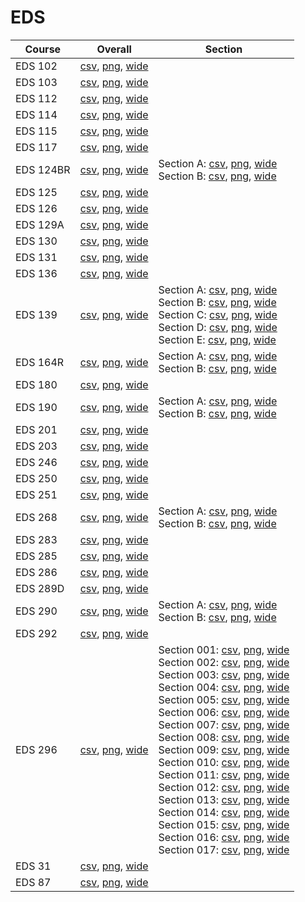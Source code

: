 # EDS

| Course | Overall | Section |
| ------ | ------- | ------- |
| EDS 102 | [csv](https://github.com/UCSD-Historical-Enrollment-Data/2023Fall/blob/main/overall/EDS%20102.csv), [png](https://raw.githubusercontent.com/UCSD-Historical-Enrollment-Data/2023Fall/main/plot_overall/EDS%20102.png), [wide](https://raw.githubusercontent.com/UCSD-Historical-Enrollment-Data/2023Fall/main/plot_overall_wide/EDS%20102.png) |  |
| EDS 103 | [csv](https://github.com/UCSD-Historical-Enrollment-Data/2023Fall/blob/main/overall/EDS%20103.csv), [png](https://raw.githubusercontent.com/UCSD-Historical-Enrollment-Data/2023Fall/main/plot_overall/EDS%20103.png), [wide](https://raw.githubusercontent.com/UCSD-Historical-Enrollment-Data/2023Fall/main/plot_overall_wide/EDS%20103.png) |  |
| EDS 112 | [csv](https://github.com/UCSD-Historical-Enrollment-Data/2023Fall/blob/main/overall/EDS%20112.csv), [png](https://raw.githubusercontent.com/UCSD-Historical-Enrollment-Data/2023Fall/main/plot_overall/EDS%20112.png), [wide](https://raw.githubusercontent.com/UCSD-Historical-Enrollment-Data/2023Fall/main/plot_overall_wide/EDS%20112.png) |  |
| EDS 114 | [csv](https://github.com/UCSD-Historical-Enrollment-Data/2023Fall/blob/main/overall/EDS%20114.csv), [png](https://raw.githubusercontent.com/UCSD-Historical-Enrollment-Data/2023Fall/main/plot_overall/EDS%20114.png), [wide](https://raw.githubusercontent.com/UCSD-Historical-Enrollment-Data/2023Fall/main/plot_overall_wide/EDS%20114.png) |  |
| EDS 115 | [csv](https://github.com/UCSD-Historical-Enrollment-Data/2023Fall/blob/main/overall/EDS%20115.csv), [png](https://raw.githubusercontent.com/UCSD-Historical-Enrollment-Data/2023Fall/main/plot_overall/EDS%20115.png), [wide](https://raw.githubusercontent.com/UCSD-Historical-Enrollment-Data/2023Fall/main/plot_overall_wide/EDS%20115.png) |  |
| EDS 117 | [csv](https://github.com/UCSD-Historical-Enrollment-Data/2023Fall/blob/main/overall/EDS%20117.csv), [png](https://raw.githubusercontent.com/UCSD-Historical-Enrollment-Data/2023Fall/main/plot_overall/EDS%20117.png), [wide](https://raw.githubusercontent.com/UCSD-Historical-Enrollment-Data/2023Fall/main/plot_overall_wide/EDS%20117.png) |  |
| EDS 124BR | [csv](https://github.com/UCSD-Historical-Enrollment-Data/2023Fall/blob/main/overall/EDS%20124BR.csv), [png](https://raw.githubusercontent.com/UCSD-Historical-Enrollment-Data/2023Fall/main/plot_overall/EDS%20124BR.png), [wide](https://raw.githubusercontent.com/UCSD-Historical-Enrollment-Data/2023Fall/main/plot_overall_wide/EDS%20124BR.png) | Section A: [csv](https://github.com/UCSD-Historical-Enrollment-Data/2023Fall/blob/main/section/EDS%20124BR_A.csv), [png](https://raw.githubusercontent.com/UCSD-Historical-Enrollment-Data/2023Fall/main/plot_section/EDS%20124BR_A.png), [wide](https://raw.githubusercontent.com/UCSD-Historical-Enrollment-Data/2023Fall/main/plot_section_wide/EDS%20124BR_A.png)<br>Section B: [csv](https://github.com/UCSD-Historical-Enrollment-Data/2023Fall/blob/main/section/EDS%20124BR_B.csv), [png](https://raw.githubusercontent.com/UCSD-Historical-Enrollment-Data/2023Fall/main/plot_section/EDS%20124BR_B.png), [wide](https://raw.githubusercontent.com/UCSD-Historical-Enrollment-Data/2023Fall/main/plot_section_wide/EDS%20124BR_B.png) |
| EDS 125 | [csv](https://github.com/UCSD-Historical-Enrollment-Data/2023Fall/blob/main/overall/EDS%20125.csv), [png](https://raw.githubusercontent.com/UCSD-Historical-Enrollment-Data/2023Fall/main/plot_overall/EDS%20125.png), [wide](https://raw.githubusercontent.com/UCSD-Historical-Enrollment-Data/2023Fall/main/plot_overall_wide/EDS%20125.png) |  |
| EDS 126 | [csv](https://github.com/UCSD-Historical-Enrollment-Data/2023Fall/blob/main/overall/EDS%20126.csv), [png](https://raw.githubusercontent.com/UCSD-Historical-Enrollment-Data/2023Fall/main/plot_overall/EDS%20126.png), [wide](https://raw.githubusercontent.com/UCSD-Historical-Enrollment-Data/2023Fall/main/plot_overall_wide/EDS%20126.png) |  |
| EDS 129A | [csv](https://github.com/UCSD-Historical-Enrollment-Data/2023Fall/blob/main/overall/EDS%20129A.csv), [png](https://raw.githubusercontent.com/UCSD-Historical-Enrollment-Data/2023Fall/main/plot_overall/EDS%20129A.png), [wide](https://raw.githubusercontent.com/UCSD-Historical-Enrollment-Data/2023Fall/main/plot_overall_wide/EDS%20129A.png) |  |
| EDS 130 | [csv](https://github.com/UCSD-Historical-Enrollment-Data/2023Fall/blob/main/overall/EDS%20130.csv), [png](https://raw.githubusercontent.com/UCSD-Historical-Enrollment-Data/2023Fall/main/plot_overall/EDS%20130.png), [wide](https://raw.githubusercontent.com/UCSD-Historical-Enrollment-Data/2023Fall/main/plot_overall_wide/EDS%20130.png) |  |
| EDS 131 | [csv](https://github.com/UCSD-Historical-Enrollment-Data/2023Fall/blob/main/overall/EDS%20131.csv), [png](https://raw.githubusercontent.com/UCSD-Historical-Enrollment-Data/2023Fall/main/plot_overall/EDS%20131.png), [wide](https://raw.githubusercontent.com/UCSD-Historical-Enrollment-Data/2023Fall/main/plot_overall_wide/EDS%20131.png) |  |
| EDS 136 | [csv](https://github.com/UCSD-Historical-Enrollment-Data/2023Fall/blob/main/overall/EDS%20136.csv), [png](https://raw.githubusercontent.com/UCSD-Historical-Enrollment-Data/2023Fall/main/plot_overall/EDS%20136.png), [wide](https://raw.githubusercontent.com/UCSD-Historical-Enrollment-Data/2023Fall/main/plot_overall_wide/EDS%20136.png) |  |
| EDS 139 | [csv](https://github.com/UCSD-Historical-Enrollment-Data/2023Fall/blob/main/overall/EDS%20139.csv), [png](https://raw.githubusercontent.com/UCSD-Historical-Enrollment-Data/2023Fall/main/plot_overall/EDS%20139.png), [wide](https://raw.githubusercontent.com/UCSD-Historical-Enrollment-Data/2023Fall/main/plot_overall_wide/EDS%20139.png) | Section A: [csv](https://github.com/UCSD-Historical-Enrollment-Data/2023Fall/blob/main/section/EDS%20139_A.csv), [png](https://raw.githubusercontent.com/UCSD-Historical-Enrollment-Data/2023Fall/main/plot_section/EDS%20139_A.png), [wide](https://raw.githubusercontent.com/UCSD-Historical-Enrollment-Data/2023Fall/main/plot_section_wide/EDS%20139_A.png)<br>Section B: [csv](https://github.com/UCSD-Historical-Enrollment-Data/2023Fall/blob/main/section/EDS%20139_B.csv), [png](https://raw.githubusercontent.com/UCSD-Historical-Enrollment-Data/2023Fall/main/plot_section/EDS%20139_B.png), [wide](https://raw.githubusercontent.com/UCSD-Historical-Enrollment-Data/2023Fall/main/plot_section_wide/EDS%20139_B.png)<br>Section C: [csv](https://github.com/UCSD-Historical-Enrollment-Data/2023Fall/blob/main/section/EDS%20139_C.csv), [png](https://raw.githubusercontent.com/UCSD-Historical-Enrollment-Data/2023Fall/main/plot_section/EDS%20139_C.png), [wide](https://raw.githubusercontent.com/UCSD-Historical-Enrollment-Data/2023Fall/main/plot_section_wide/EDS%20139_C.png)<br>Section D: [csv](https://github.com/UCSD-Historical-Enrollment-Data/2023Fall/blob/main/section/EDS%20139_D.csv), [png](https://raw.githubusercontent.com/UCSD-Historical-Enrollment-Data/2023Fall/main/plot_section/EDS%20139_D.png), [wide](https://raw.githubusercontent.com/UCSD-Historical-Enrollment-Data/2023Fall/main/plot_section_wide/EDS%20139_D.png)<br>Section E: [csv](https://github.com/UCSD-Historical-Enrollment-Data/2023Fall/blob/main/section/EDS%20139_E.csv), [png](https://raw.githubusercontent.com/UCSD-Historical-Enrollment-Data/2023Fall/main/plot_section/EDS%20139_E.png), [wide](https://raw.githubusercontent.com/UCSD-Historical-Enrollment-Data/2023Fall/main/plot_section_wide/EDS%20139_E.png) |
| EDS 164R | [csv](https://github.com/UCSD-Historical-Enrollment-Data/2023Fall/blob/main/overall/EDS%20164R.csv), [png](https://raw.githubusercontent.com/UCSD-Historical-Enrollment-Data/2023Fall/main/plot_overall/EDS%20164R.png), [wide](https://raw.githubusercontent.com/UCSD-Historical-Enrollment-Data/2023Fall/main/plot_overall_wide/EDS%20164R.png) | Section A: [csv](https://github.com/UCSD-Historical-Enrollment-Data/2023Fall/blob/main/section/EDS%20164R_A.csv), [png](https://raw.githubusercontent.com/UCSD-Historical-Enrollment-Data/2023Fall/main/plot_section/EDS%20164R_A.png), [wide](https://raw.githubusercontent.com/UCSD-Historical-Enrollment-Data/2023Fall/main/plot_section_wide/EDS%20164R_A.png)<br>Section B: [csv](https://github.com/UCSD-Historical-Enrollment-Data/2023Fall/blob/main/section/EDS%20164R_B.csv), [png](https://raw.githubusercontent.com/UCSD-Historical-Enrollment-Data/2023Fall/main/plot_section/EDS%20164R_B.png), [wide](https://raw.githubusercontent.com/UCSD-Historical-Enrollment-Data/2023Fall/main/plot_section_wide/EDS%20164R_B.png) |
| EDS 180 | [csv](https://github.com/UCSD-Historical-Enrollment-Data/2023Fall/blob/main/overall/EDS%20180.csv), [png](https://raw.githubusercontent.com/UCSD-Historical-Enrollment-Data/2023Fall/main/plot_overall/EDS%20180.png), [wide](https://raw.githubusercontent.com/UCSD-Historical-Enrollment-Data/2023Fall/main/plot_overall_wide/EDS%20180.png) |  |
| EDS 190 | [csv](https://github.com/UCSD-Historical-Enrollment-Data/2023Fall/blob/main/overall/EDS%20190.csv), [png](https://raw.githubusercontent.com/UCSD-Historical-Enrollment-Data/2023Fall/main/plot_overall/EDS%20190.png), [wide](https://raw.githubusercontent.com/UCSD-Historical-Enrollment-Data/2023Fall/main/plot_overall_wide/EDS%20190.png) | Section A: [csv](https://github.com/UCSD-Historical-Enrollment-Data/2023Fall/blob/main/section/EDS%20190_A.csv), [png](https://raw.githubusercontent.com/UCSD-Historical-Enrollment-Data/2023Fall/main/plot_section/EDS%20190_A.png), [wide](https://raw.githubusercontent.com/UCSD-Historical-Enrollment-Data/2023Fall/main/plot_section_wide/EDS%20190_A.png)<br>Section B: [csv](https://github.com/UCSD-Historical-Enrollment-Data/2023Fall/blob/main/section/EDS%20190_B.csv), [png](https://raw.githubusercontent.com/UCSD-Historical-Enrollment-Data/2023Fall/main/plot_section/EDS%20190_B.png), [wide](https://raw.githubusercontent.com/UCSD-Historical-Enrollment-Data/2023Fall/main/plot_section_wide/EDS%20190_B.png) |
| EDS 201 | [csv](https://github.com/UCSD-Historical-Enrollment-Data/2023Fall/blob/main/overall/EDS%20201.csv), [png](https://raw.githubusercontent.com/UCSD-Historical-Enrollment-Data/2023Fall/main/plot_overall/EDS%20201.png), [wide](https://raw.githubusercontent.com/UCSD-Historical-Enrollment-Data/2023Fall/main/plot_overall_wide/EDS%20201.png) |  |
| EDS 203 | [csv](https://github.com/UCSD-Historical-Enrollment-Data/2023Fall/blob/main/overall/EDS%20203.csv), [png](https://raw.githubusercontent.com/UCSD-Historical-Enrollment-Data/2023Fall/main/plot_overall/EDS%20203.png), [wide](https://raw.githubusercontent.com/UCSD-Historical-Enrollment-Data/2023Fall/main/plot_overall_wide/EDS%20203.png) |  |
| EDS 246 | [csv](https://github.com/UCSD-Historical-Enrollment-Data/2023Fall/blob/main/overall/EDS%20246.csv), [png](https://raw.githubusercontent.com/UCSD-Historical-Enrollment-Data/2023Fall/main/plot_overall/EDS%20246.png), [wide](https://raw.githubusercontent.com/UCSD-Historical-Enrollment-Data/2023Fall/main/plot_overall_wide/EDS%20246.png) |  |
| EDS 250 | [csv](https://github.com/UCSD-Historical-Enrollment-Data/2023Fall/blob/main/overall/EDS%20250.csv), [png](https://raw.githubusercontent.com/UCSD-Historical-Enrollment-Data/2023Fall/main/plot_overall/EDS%20250.png), [wide](https://raw.githubusercontent.com/UCSD-Historical-Enrollment-Data/2023Fall/main/plot_overall_wide/EDS%20250.png) |  |
| EDS 251 | [csv](https://github.com/UCSD-Historical-Enrollment-Data/2023Fall/blob/main/overall/EDS%20251.csv), [png](https://raw.githubusercontent.com/UCSD-Historical-Enrollment-Data/2023Fall/main/plot_overall/EDS%20251.png), [wide](https://raw.githubusercontent.com/UCSD-Historical-Enrollment-Data/2023Fall/main/plot_overall_wide/EDS%20251.png) |  |
| EDS 268 | [csv](https://github.com/UCSD-Historical-Enrollment-Data/2023Fall/blob/main/overall/EDS%20268.csv), [png](https://raw.githubusercontent.com/UCSD-Historical-Enrollment-Data/2023Fall/main/plot_overall/EDS%20268.png), [wide](https://raw.githubusercontent.com/UCSD-Historical-Enrollment-Data/2023Fall/main/plot_overall_wide/EDS%20268.png) | Section A: [csv](https://github.com/UCSD-Historical-Enrollment-Data/2023Fall/blob/main/section/EDS%20268_A.csv), [png](https://raw.githubusercontent.com/UCSD-Historical-Enrollment-Data/2023Fall/main/plot_section/EDS%20268_A.png), [wide](https://raw.githubusercontent.com/UCSD-Historical-Enrollment-Data/2023Fall/main/plot_section_wide/EDS%20268_A.png)<br>Section B: [csv](https://github.com/UCSD-Historical-Enrollment-Data/2023Fall/blob/main/section/EDS%20268_B.csv), [png](https://raw.githubusercontent.com/UCSD-Historical-Enrollment-Data/2023Fall/main/plot_section/EDS%20268_B.png), [wide](https://raw.githubusercontent.com/UCSD-Historical-Enrollment-Data/2023Fall/main/plot_section_wide/EDS%20268_B.png) |
| EDS 283 | [csv](https://github.com/UCSD-Historical-Enrollment-Data/2023Fall/blob/main/overall/EDS%20283.csv), [png](https://raw.githubusercontent.com/UCSD-Historical-Enrollment-Data/2023Fall/main/plot_overall/EDS%20283.png), [wide](https://raw.githubusercontent.com/UCSD-Historical-Enrollment-Data/2023Fall/main/plot_overall_wide/EDS%20283.png) |  |
| EDS 285 | [csv](https://github.com/UCSD-Historical-Enrollment-Data/2023Fall/blob/main/overall/EDS%20285.csv), [png](https://raw.githubusercontent.com/UCSD-Historical-Enrollment-Data/2023Fall/main/plot_overall/EDS%20285.png), [wide](https://raw.githubusercontent.com/UCSD-Historical-Enrollment-Data/2023Fall/main/plot_overall_wide/EDS%20285.png) |  |
| EDS 286 | [csv](https://github.com/UCSD-Historical-Enrollment-Data/2023Fall/blob/main/overall/EDS%20286.csv), [png](https://raw.githubusercontent.com/UCSD-Historical-Enrollment-Data/2023Fall/main/plot_overall/EDS%20286.png), [wide](https://raw.githubusercontent.com/UCSD-Historical-Enrollment-Data/2023Fall/main/plot_overall_wide/EDS%20286.png) |  |
| EDS 289D | [csv](https://github.com/UCSD-Historical-Enrollment-Data/2023Fall/blob/main/overall/EDS%20289D.csv), [png](https://raw.githubusercontent.com/UCSD-Historical-Enrollment-Data/2023Fall/main/plot_overall/EDS%20289D.png), [wide](https://raw.githubusercontent.com/UCSD-Historical-Enrollment-Data/2023Fall/main/plot_overall_wide/EDS%20289D.png) |  |
| EDS 290 | [csv](https://github.com/UCSD-Historical-Enrollment-Data/2023Fall/blob/main/overall/EDS%20290.csv), [png](https://raw.githubusercontent.com/UCSD-Historical-Enrollment-Data/2023Fall/main/plot_overall/EDS%20290.png), [wide](https://raw.githubusercontent.com/UCSD-Historical-Enrollment-Data/2023Fall/main/plot_overall_wide/EDS%20290.png) | Section A: [csv](https://github.com/UCSD-Historical-Enrollment-Data/2023Fall/blob/main/section/EDS%20290_A.csv), [png](https://raw.githubusercontent.com/UCSD-Historical-Enrollment-Data/2023Fall/main/plot_section/EDS%20290_A.png), [wide](https://raw.githubusercontent.com/UCSD-Historical-Enrollment-Data/2023Fall/main/plot_section_wide/EDS%20290_A.png)<br>Section B: [csv](https://github.com/UCSD-Historical-Enrollment-Data/2023Fall/blob/main/section/EDS%20290_B.csv), [png](https://raw.githubusercontent.com/UCSD-Historical-Enrollment-Data/2023Fall/main/plot_section/EDS%20290_B.png), [wide](https://raw.githubusercontent.com/UCSD-Historical-Enrollment-Data/2023Fall/main/plot_section_wide/EDS%20290_B.png) |
| EDS 292 | [csv](https://github.com/UCSD-Historical-Enrollment-Data/2023Fall/blob/main/overall/EDS%20292.csv), [png](https://raw.githubusercontent.com/UCSD-Historical-Enrollment-Data/2023Fall/main/plot_overall/EDS%20292.png), [wide](https://raw.githubusercontent.com/UCSD-Historical-Enrollment-Data/2023Fall/main/plot_overall_wide/EDS%20292.png) |  |
| EDS 296 | [csv](https://github.com/UCSD-Historical-Enrollment-Data/2023Fall/blob/main/overall/EDS%20296.csv), [png](https://raw.githubusercontent.com/UCSD-Historical-Enrollment-Data/2023Fall/main/plot_overall/EDS%20296.png), [wide](https://raw.githubusercontent.com/UCSD-Historical-Enrollment-Data/2023Fall/main/plot_overall_wide/EDS%20296.png) | Section 001: [csv](https://github.com/UCSD-Historical-Enrollment-Data/2023Fall/blob/main/section/EDS%20296_001.csv), [png](https://raw.githubusercontent.com/UCSD-Historical-Enrollment-Data/2023Fall/main/plot_section/EDS%20296_001.png), [wide](https://raw.githubusercontent.com/UCSD-Historical-Enrollment-Data/2023Fall/main/plot_section_wide/EDS%20296_001.png)<br>Section 002: [csv](https://github.com/UCSD-Historical-Enrollment-Data/2023Fall/blob/main/section/EDS%20296_002.csv), [png](https://raw.githubusercontent.com/UCSD-Historical-Enrollment-Data/2023Fall/main/plot_section/EDS%20296_002.png), [wide](https://raw.githubusercontent.com/UCSD-Historical-Enrollment-Data/2023Fall/main/plot_section_wide/EDS%20296_002.png)<br>Section 003: [csv](https://github.com/UCSD-Historical-Enrollment-Data/2023Fall/blob/main/section/EDS%20296_003.csv), [png](https://raw.githubusercontent.com/UCSD-Historical-Enrollment-Data/2023Fall/main/plot_section/EDS%20296_003.png), [wide](https://raw.githubusercontent.com/UCSD-Historical-Enrollment-Data/2023Fall/main/plot_section_wide/EDS%20296_003.png)<br>Section 004: [csv](https://github.com/UCSD-Historical-Enrollment-Data/2023Fall/blob/main/section/EDS%20296_004.csv), [png](https://raw.githubusercontent.com/UCSD-Historical-Enrollment-Data/2023Fall/main/plot_section/EDS%20296_004.png), [wide](https://raw.githubusercontent.com/UCSD-Historical-Enrollment-Data/2023Fall/main/plot_section_wide/EDS%20296_004.png)<br>Section 005: [csv](https://github.com/UCSD-Historical-Enrollment-Data/2023Fall/blob/main/section/EDS%20296_005.csv), [png](https://raw.githubusercontent.com/UCSD-Historical-Enrollment-Data/2023Fall/main/plot_section/EDS%20296_005.png), [wide](https://raw.githubusercontent.com/UCSD-Historical-Enrollment-Data/2023Fall/main/plot_section_wide/EDS%20296_005.png)<br>Section 006: [csv](https://github.com/UCSD-Historical-Enrollment-Data/2023Fall/blob/main/section/EDS%20296_006.csv), [png](https://raw.githubusercontent.com/UCSD-Historical-Enrollment-Data/2023Fall/main/plot_section/EDS%20296_006.png), [wide](https://raw.githubusercontent.com/UCSD-Historical-Enrollment-Data/2023Fall/main/plot_section_wide/EDS%20296_006.png)<br>Section 007: [csv](https://github.com/UCSD-Historical-Enrollment-Data/2023Fall/blob/main/section/EDS%20296_007.csv), [png](https://raw.githubusercontent.com/UCSD-Historical-Enrollment-Data/2023Fall/main/plot_section/EDS%20296_007.png), [wide](https://raw.githubusercontent.com/UCSD-Historical-Enrollment-Data/2023Fall/main/plot_section_wide/EDS%20296_007.png)<br>Section 008: [csv](https://github.com/UCSD-Historical-Enrollment-Data/2023Fall/blob/main/section/EDS%20296_008.csv), [png](https://raw.githubusercontent.com/UCSD-Historical-Enrollment-Data/2023Fall/main/plot_section/EDS%20296_008.png), [wide](https://raw.githubusercontent.com/UCSD-Historical-Enrollment-Data/2023Fall/main/plot_section_wide/EDS%20296_008.png)<br>Section 009: [csv](https://github.com/UCSD-Historical-Enrollment-Data/2023Fall/blob/main/section/EDS%20296_009.csv), [png](https://raw.githubusercontent.com/UCSD-Historical-Enrollment-Data/2023Fall/main/plot_section/EDS%20296_009.png), [wide](https://raw.githubusercontent.com/UCSD-Historical-Enrollment-Data/2023Fall/main/plot_section_wide/EDS%20296_009.png)<br>Section 010: [csv](https://github.com/UCSD-Historical-Enrollment-Data/2023Fall/blob/main/section/EDS%20296_010.csv), [png](https://raw.githubusercontent.com/UCSD-Historical-Enrollment-Data/2023Fall/main/plot_section/EDS%20296_010.png), [wide](https://raw.githubusercontent.com/UCSD-Historical-Enrollment-Data/2023Fall/main/plot_section_wide/EDS%20296_010.png)<br>Section 011: [csv](https://github.com/UCSD-Historical-Enrollment-Data/2023Fall/blob/main/section/EDS%20296_011.csv), [png](https://raw.githubusercontent.com/UCSD-Historical-Enrollment-Data/2023Fall/main/plot_section/EDS%20296_011.png), [wide](https://raw.githubusercontent.com/UCSD-Historical-Enrollment-Data/2023Fall/main/plot_section_wide/EDS%20296_011.png)<br>Section 012: [csv](https://github.com/UCSD-Historical-Enrollment-Data/2023Fall/blob/main/section/EDS%20296_012.csv), [png](https://raw.githubusercontent.com/UCSD-Historical-Enrollment-Data/2023Fall/main/plot_section/EDS%20296_012.png), [wide](https://raw.githubusercontent.com/UCSD-Historical-Enrollment-Data/2023Fall/main/plot_section_wide/EDS%20296_012.png)<br>Section 013: [csv](https://github.com/UCSD-Historical-Enrollment-Data/2023Fall/blob/main/section/EDS%20296_013.csv), [png](https://raw.githubusercontent.com/UCSD-Historical-Enrollment-Data/2023Fall/main/plot_section/EDS%20296_013.png), [wide](https://raw.githubusercontent.com/UCSD-Historical-Enrollment-Data/2023Fall/main/plot_section_wide/EDS%20296_013.png)<br>Section 014: [csv](https://github.com/UCSD-Historical-Enrollment-Data/2023Fall/blob/main/section/EDS%20296_014.csv), [png](https://raw.githubusercontent.com/UCSD-Historical-Enrollment-Data/2023Fall/main/plot_section/EDS%20296_014.png), [wide](https://raw.githubusercontent.com/UCSD-Historical-Enrollment-Data/2023Fall/main/plot_section_wide/EDS%20296_014.png)<br>Section 015: [csv](https://github.com/UCSD-Historical-Enrollment-Data/2023Fall/blob/main/section/EDS%20296_015.csv), [png](https://raw.githubusercontent.com/UCSD-Historical-Enrollment-Data/2023Fall/main/plot_section/EDS%20296_015.png), [wide](https://raw.githubusercontent.com/UCSD-Historical-Enrollment-Data/2023Fall/main/plot_section_wide/EDS%20296_015.png)<br>Section 016: [csv](https://github.com/UCSD-Historical-Enrollment-Data/2023Fall/blob/main/section/EDS%20296_016.csv), [png](https://raw.githubusercontent.com/UCSD-Historical-Enrollment-Data/2023Fall/main/plot_section/EDS%20296_016.png), [wide](https://raw.githubusercontent.com/UCSD-Historical-Enrollment-Data/2023Fall/main/plot_section_wide/EDS%20296_016.png)<br>Section 017: [csv](https://github.com/UCSD-Historical-Enrollment-Data/2023Fall/blob/main/section/EDS%20296_017.csv), [png](https://raw.githubusercontent.com/UCSD-Historical-Enrollment-Data/2023Fall/main/plot_section/EDS%20296_017.png), [wide](https://raw.githubusercontent.com/UCSD-Historical-Enrollment-Data/2023Fall/main/plot_section_wide/EDS%20296_017.png) |
| EDS 31 | [csv](https://github.com/UCSD-Historical-Enrollment-Data/2023Fall/blob/main/overall/EDS%2031.csv), [png](https://raw.githubusercontent.com/UCSD-Historical-Enrollment-Data/2023Fall/main/plot_overall/EDS%2031.png), [wide](https://raw.githubusercontent.com/UCSD-Historical-Enrollment-Data/2023Fall/main/plot_overall_wide/EDS%2031.png) |  |
| EDS 87 | [csv](https://github.com/UCSD-Historical-Enrollment-Data/2023Fall/blob/main/overall/EDS%2087.csv), [png](https://raw.githubusercontent.com/UCSD-Historical-Enrollment-Data/2023Fall/main/plot_overall/EDS%2087.png), [wide](https://raw.githubusercontent.com/UCSD-Historical-Enrollment-Data/2023Fall/main/plot_overall_wide/EDS%2087.png) |  |
